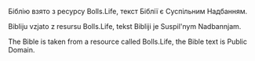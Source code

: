 Біблію взято з ресурсу Bolls.Life, текст Біблії є Суспільним Надбанням.

Bibliju vzjato z resursu Bolls.Life, tekst Bibliji je Suspil'nym Nadbannjam.

The Bible is taken from a resource called Bolls.Life, the Bible text is Public Domain.
